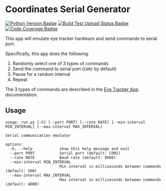 # Coordinates Serial Generator

[![Python Version Badge](https://img.shields.io/python/required-version-toml?tomlFilePath=https%3A%2F%2Fraw.githubusercontent.com%2Frichardzone%2Fcoordinates_serial_generator%2Fmaster%2Fpyproject.toml)](https://github.com/richardzone/coordinates_serial_generator/blob/master/pyproject.toml)
[![Build Test Upload Status Badge](https://img.shields.io/github/actions/workflow/status/richardzone/coordinates_serial_generator/python-app-windows.yml?label=Build%20Test%20Upload)](https://github.com/richardzone/coordinates_serial_generator/actions)
[![Code Coverage Badge](https://img.shields.io/codecov/c/github/richardzone/coordinates_serial_generator?label=Code%20Coverage)](https://app.codecov.io/gh/richardzone/coordinates_serial_generator)

This app will emulate eye tracker hardware and send commands to serial port.

Specifically, this app does the following:
1. Randomly select one of 3 types of commands
2. Send the command to serial port (`COM2` by default)
3. Pause for a random interval
4. Repeat

The 3 types of commands are described in the [Eye Tracker App](https://github.com/richardzone/eye-tracker-app) documentation.

## Usage

```log
usage: run.py [-h] [--port PORT] [--rate RATE] [--min-interval MIN_INTERVAL] [--max-interval MAX_INTERVAL]

Serial communication emulator

options:
  -h, --help            show this help message and exit
  --port PORT           Serial port (default: COM2)
  --rate RATE           Baud rate (default: 9600)
  --min-interval MIN_INTERVAL
                        Min interval in milliseconds between commands (default: 500)
  --max-interval MAX_INTERVAL
                        Max interval in milliseconds between commands (default: 4000)
```

